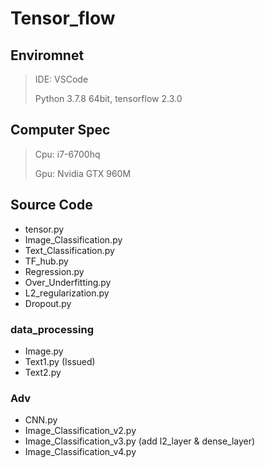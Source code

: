 # Tensor_flow

## Enviromnet
>IDE: VSCode
>
>Python 3.7.8 64bit, tensorflow 2.3.0

## Computer Spec
>Cpu: i7-6700hq
>
>Gpu: Nvidia GTX 960M 

## Source Code
 - tensor.py 
 - Image_Classification.py 
 - Text_Classification.py 
 - TF_hub.py 
 - Regression.py 
 - Over_Underfitting.py 
 - L2_regularization.py 
 - Dropout.py
### data_processing
 - Image.py
 - Text1.py (Issued)
 - Text2.py
### Adv
 - CNN.py
 - Image_Classification_v2.py
 - Image_Classification_v3.py (add l2_layer & dense_layer)
 - Image_Classification_v4.py
